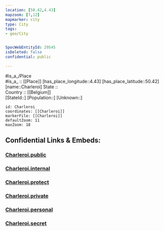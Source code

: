 ```yaml
---
location: [50.42,4.43] 
mapzoom: [7,12] 
mapmarker: city 
type: City
tags:
- geo/City


SpocWebEntityId: 29545
isDeleted: false
confidential: public

---
```

#is_a_/Place  
#is_a_ :: [[Place]] 
[has_place_longitude::4.43] 
[has_place_latitude::50.42] 
[name::Charleroi] 
State ::  
Country :: [[Belgium]]  
[StateId::] 
[Population::] 
[Unknown::] 


```leaflet
id: Charleroi
coordinates: [[Charleroi]] 
markerFile: [[Charleroi]] 
defaultZoom: 11 
maxZoom: 18
```


## Confidential Links & Embeds: 

### [Charleroi.public](/_public/\Earth\Continent\Europe\Europe~West\Belgium\Regions~Belgium\Wallonie\counties~Wallonie\Hainaut\CityCharleroi.public.md) 

### [Charleroi.internal](/_internal/\Earth\Continent\Europe\Europe~West\Belgium\Regions~Belgium\Wallonie\counties~Wallonie\Hainaut\CityCharleroi.internal.md) 

### [Charleroi.protect](/_protect/\Earth\Continent\Europe\Europe~West\Belgium\Regions~Belgium\Wallonie\counties~Wallonie\Hainaut\CityCharleroi.protect.md) 

### [Charleroi.private](/_private/\Earth\Continent\Europe\Europe~West\Belgium\Regions~Belgium\Wallonie\counties~Wallonie\Hainaut\CityCharleroi.private.md) 

### [Charleroi.personal](/_personal/\Earth\Continent\Europe\Europe~West\Belgium\Regions~Belgium\Wallonie\counties~Wallonie\Hainaut\CityCharleroi.personal.md) 

### [Charleroi.secret](/_secret/\Earth\Continent\Europe\Europe~West\Belgium\Regions~Belgium\Wallonie\counties~Wallonie\Hainaut\CityCharleroi.secret.md)

